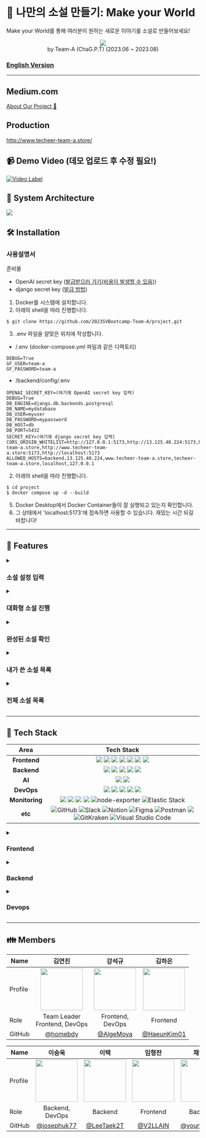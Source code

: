 # :pushpin:  나만의 소설 만들기: Make your World 
Make your World를 통해 여러분이 원하는 새로운 이야기를 소설로 만들어보세요! 
<div align=center>
<img src="https://github.com/2023SVBootcamp-Team-A/project/assets/8746067/e5b4c9b9-cdd1-4859-aa4b-60fc256cd804"/>
</div>
<div align=center>
by Team-A (ChaG.P.T) (2023.06 ~ 2023.08)
</div>

### [English Version](https://github.com/2023SVBootcamp-Team-A/project/blob/b6edd24334e1d8366e95945ecdda2353a8c17dbd/README_en.md)
- - - 

## Medium.com
[About Our Project 📕](https://medium.com/@chan4im/2023-silicon-valley-summer-bootcamp-chag-p-t-make-your-own-story-8421e5f6c3e9)

## Production
http://www.techeer-team-a.store/

## 📹 Demo Video (데모 업로드 후 수정 필요!)
[![Video Label](http://img.youtube.com/vi/OSPhfQPK0x8/0.jpg)](https://youtu.be/OSPhfQPK0x8)

## 📁 System Architecture
<img src="https://github.com/2023SVBootcamp-Team-A/project/assets/8746067/8a6dc146-d11f-44a4-be31-1e6f98c344d8">

## 🛠 Installation

### 사용설명서
준비물
- OpenAI secret key ([발급받으러 가기(비용이 발생할 수 있음)](https://platform.openai.com/))
- django secret key ([발급 방법](https://github.com/2023SVBootcamp-Team-A/project/assets/8746067/5c0e98cb-fad9-46c4-b0f3-95363cbb4dd6))

1. Docker를 시스템에 설치합니다.
2. 아래의 shell을 따라 진행합니다.
```shell
$ git clone https://github.com/2023SVBootcamp-Team-A/project.git
```
3. .env 파일을 알맞은 위치에 작성합니다.
- /.env (docker-compose.yml 파일과 같은 디렉토리)
```
DEBUG=True
GF_USER=team-a
GF_PASSWORD=team-a
```
- /backend/config/.env
```
OPENAI_SECRET_KEY=(여기에 OpenAI secret key 입력)
DEBUG=True
DB_ENGINE=django.db.backends.postgresql
DB_NAME=mydatabase
DB_USER=myuser
DB_PASSWORD=mypassword
DB_HOST=db
DB_PORT=5432
SECRET_KEY=(여기에 django secret key 입력)
CORS_ORIGIN_WHITELIST=http://127.0.0.1:5173,http://13.125.48.224:5173,http://frontend:5173,http://13.125.48.224,http://www.techeer-team-a.store,http://www.techeer-team-a.store:5173,http://localhost:5173
ALLOWED_HOSTS=backend,13.125.48.224,www.techeer-team-a.store,techeer-team-a.store,localhost,127.0.0.1
```
2. 아래의 shell을 따라 진행합니다.
```shell
$ cd project
$ docker compose up -d --build
```
5. Docker Desktop에서 Docker Container들이 잘 실행되고 있는지 확인합니다.
6. 그 상태에서 'localhost:5173'에 접속하면 사용할 수 있습니다. 재밌는 시간 되길 바랍니다!

- - - 

## :page_with_curl: Features

<details>
<summary><h3>소설 설정 입력</h3></summary>
<img src="https://github.com/2023SVBootcamp-Team-A/project/assets/8746067/7c44a770-09e2-4022-8d34-2cf782d75633"/>
<img src="https://github.com/2023SVBootcamp-Team-A/project/assets/8746067/50590bbc-2bcc-4fb4-b3b9-3cd255810787"/>
<br />
<br />
만들 소설의 장르, 공간적 배경, 시대적 배경, 등장인물, 줄거리를 원하는 대로 선택하는 기능을 제공합니다. 

 기본 제공되는 선택지 외에도 사용자가 원하는 장르, 공간, 시대를 자유롭게 추가할 수 있습니다.
</details>

<details>
<summary><h3>대화형 소설 진행</h3></summary>
<img src="https://github.com/2023SVBootcamp-Team-A/project/assets/8746067/1428844a-7ba8-4960-9849-dd122d4482d1"/>
<br />
<br />
진행과 선택을 반복하는 방식으로 사용자가 원하는 스토리의 소설을 만듭니다. 제공되는 선택지 중 하나를 선택해서 계속 진행하거나, 원하는 시점에 진행을 종료하고 결과 페이지로 이동할 수 있습니다.
</details>

<details>
<summary><h3>완성된 소설 확인</h3></summary>
<img src="https://github.com/2023SVBootcamp-Team-A/project/assets/8746067/b3d3fb08-a301-43e8-b937-51b7c6201bb4"/>
<br />
<br />
완성된 소설은 실제 책을 읽는 것과 유사한 UI로 표현되어, 마치 자신이 만든 소설을 전자책으로 읽는 것과 같은 경험을 제공합니다.
</details>

<details>
<summary><h3>내가 쓴 소설 목록</h3></summary>
<img src="https://github.com/2023SVBootcamp-Team-A/project/assets/8746067/635ee70b-b488-4a26-9b09-fe5fd7a65364"/>
<br />
<br />
사용자별로 자신이 쓴 목록을 책장 형태로 확인 가능한 UI로 제공합니다. 책 모양을 클릭하면 해당 소설의 완성된 내용을 확인하는 페이지로 이동합니다.
</details>

<details>
<summary><h3>전체 소설 목록</h3></summary>
<img src="https://github.com/2023SVBootcamp-Team-A/project/assets/8746067/025bd505-3215-44d6-9e82-48c42a783eaf"/>
<br />
<br />
사용자 본인 뿐만이 아닌, 모든 사용자가 작성한 전체 소설 목록 또한 책장 형태의 UI로 확인할 수 있습니다. 페이지네이션을 적용하여 페이지별로 둘러볼 수 있으며, 마찬가지로 책 모양을 클릭하면 해당 소설의 완성된 내용을 확인할 수 있습니다.
</details>

- - - 
## 🔌 Tech Stack
<div align =center>

Area| Tech Stack|
:--------:|:------------------------------:|
**Frontend** | <img src="https://img.shields.io/badge/react-61DAFB?style=for-the-badge&logo=react&logoColor=black"> <img src="https://img.shields.io/badge/TypeScript-3178C6.svg?style=for-the-badge&logo=TypeScript&logoColor=white"> <img src="https://img.shields.io/badge/Redux-764ABC?&style=for-the-badge&logo=Redux&logoColor=white"> <img src="https://img.shields.io/badge/React Router-CA4245.svg?&style=for-the-badge&logo=reactrouter&logoColor=white"> <img src="https://img.shields.io/badge/Vite-646CFF.svg?&style=for-the-badge&logo=vite&logoColor=white"> <img src="https://img.shields.io/badge/TailwindCSS-06B6D4?&style=for-the-badge&logo=TailwindCSS&logoColor=white"> <img src="https://img.shields.io/badge/Swiper-6332F6?&style=for-the-badge&logo=Swiper&logoColor=white">
**Backend** | <img src="https://img.shields.io/badge/Django-092E20?style=for-the-badge&logo=Django&logoColor=white"> <img src="https://img.shields.io/badge/DJANGO_REST-ff1709?style=for-the-badge&logo=django&logoColor=white&color=ff1709&labelColor=gray"> <img src="https://img.shields.io/badge/PostgreSQL-4169E1?style=for-the-badge&logo=PostgreSQL&logoColor=white"> <img src="https://img.shields.io/badge/Amazon RDS-527FFF?style=for-the-badge&logo=Amazon RDS&logoColor=white"> <img src="https://img.shields.io/badge/Amazon S3-569A31?style=for-the-badge&logo=Amazon S3&logoColor=white">
**AI** | <img src="https://img.shields.io/badge/ChatGPT-00A67E?&style=for-the-badge&logo=OpenAI&logoColor=white"> <img src="https://img.shields.io/badge/DALL--E-412991?style=for-the-badge&logo=OpenAI&logoColor=white">
**DevOps** | <img src="https://img.shields.io/badge/Docker-2496ED?style=for-the-badge&logo=docker&logoColor=white"> <img src="https://img.shields.io/badge/NGINX-009639?style=for-the-badge&logo=nginx&logoColor=black"> <img src="https://img.shields.io/badge/gunicorn-499848?style=for-the-badge&logo=gunicorn&logoColor=black"> <img src="https://img.shields.io/badge/Github_Actions-2088FF?style=for-the-badge&logo=Github-Actions&logoColor=black"> <img src="https://img.shields.io/badge/Amazon_EC2-FF9900?style=for-the-badge&logo=Amazon-EC2&logoColor=black">
**Monitoring** | <img src="https://img.shields.io/badge/Prometheus-E6522C?style=for-the-badge&logo=Prometheus&logoColor=white"> <img src="https://img.shields.io/badge/Grafana-F46800?style=for-the-badge&logo=grafana&logoColor=white"> <img src = "https://img.shields.io/badge/cadvisor-1478FF?style=for-the-badge&logoColor=white"> <img src="https://img.shields.io/badge/Sentry-362D59?&style=for-the-badge&logo=sentry&logoColor=white"> ![node-exporter](https://img.shields.io/badge/node_exporter-37D100?style=for-the-badge&logo=Prometheus&logoColor=white) ![Elastic Stack](https://img.shields.io/static/v1?style=for-the-badge&message=Elastic+Stack&color=005571&logo=Elastic+Stack&logoColor=FFFFFF&label=)
**etc** | ![GitHub](https://img.shields.io/static/v1?style=for-the-badge&message=GitHub&color=181717&logo=GitHub&logoColor=FFFFFF&label=) ![Slack](https://img.shields.io/static/v1?style=for-the-badge&message=Slack&color=4A154B&logo=Slack&logoColor=FFFFFF&label=) ![Notion](https://img.shields.io/static/v1?style=for-the-badge&message=Notion&color=000000&logo=Notion&logoColor=FFFFFF&label=) ![Figma](https://img.shields.io/static/v1?style=for-the-badge&message=Figma&color=F24E1E&logo=Figma&logoColor=FFFFFF&label=) ![Postman](https://img.shields.io/static/v1?style=for-the-badge&message=Postman&color=FF6C37&logo=Postman&logoColor=FFFFFF&label=) <img src="https://img.shields.io/badge/swagger-85EA2D?style=for-the-badge&logo=swagger&logoColor=black"> ![GitKraken](https://img.shields.io/static/v1?style=for-the-badge&message=GitKraken&color=179287&logo=GitKraken&logoColor=FFFFFF&label=) ![Visual Studio Code](https://img.shields.io/static/v1?style=for-the-badge&message=Visual+Studio+Code&color=007ACC&logo=Visual+Studio+Code&logoColor=FFFFFF&label=)
</div>

<details>
<summary><h3>Frontend</h3></summary>

## React Vite TypeScript
<img src="https://github.com/2023SVBootcamp-Team-A/project/assets/8746067/3c1afbf5-fcd7-4af2-9ce2-4e2b4a03db2b"/>
<br/>
React 프레임워크를 사용함으로서 SPA(Single Page Application) 형식의 페이지를 만들었으며, 로딩 지연 없이 변화된 콘텐츠만을 표시하는 방법으로로 사용자 경험을 향상시켰습니다. 

또한 정적 타입 언어인 TypeScript를 사용함으로서 컴파일 단계에서 에러를 빠르게 확인하고, 오류를 검색하는 시간을 줄이는 이점을 확보할 수 있었습니다. 

또한 번들러로 ESModule 기반의 Vite를 사용하여 전체를 번들링하지 않고도 서버를 실행함으로서 개발 서버의 실행 속도를 향상시켰습니다.


## Tailwind CSS
Tailwind CSS를 사용함으로서 HTML 상에서 클래스명을 설정하는 것만으로 미리 정의된 스타일을 적용할 수 있습니다. 

덕분에 네이밍 규칙을 통일하고 구조를 문서화하는 시간과 반응형 레이아웃 설정에 들이는 노력을 덜 수 있었으며, 일부 컴포넌트의 경우 별도의 CSS 파일 없이 스타일링을 적용할 수 있었습니다.

## Monitoring
<img src="https://github.com/2023SVBootcamp-Team-A/project/assets/8746067/fdfe912a-40a2-4e00-846a-5c4065333101"/><br/>
프론트엔드 에러 모니터링 및 트래킹 툴인 Sentry를 사용하여 에러를 추적할 수 있게 하였습니다. 

에러의 종류, 발생 위치 등에 대한 정보를 제공하므로 원인을 찾는 데 들이는 시간을 덜 수 있으며, 에러 발생 즉시 메일 알림을 받아 빠르게 확인할 수 있습니다.
</details>  

<details> 
<summary><h3>Backend</h3></summary>

## API
## Swagger
<img src="https://github.com/2023SVBootcamp-Team-A/project/assets/8746067/b65939a0-933b-488b-b16a-ad6de76d13d4"/>
</div>


</details>  
 
<details>
<summary><h3>Devops</h3></summary>

## Monitoring
Grafana + Prometheus, ELK

|**Django** |**Node exporter**|
|-----|-----|
<img alt="스크린샷 2023-08-04 오전 12 11 52" src="https://github.com/2023SVBootcamp-Team-A/project/assets/69853298/852a392a-fc06-431c-bd5a-2f635db1e84d" width="500px" height="300px">|<img alt="스크린샷 2023-08-03 오후 11 50 55" src="https://github.com/2023SVBootcamp-Team-A/project/assets/69853298/2df30dff-e206-40b0-8ea3-5e09289ca271" width="500px" height="300px">

|**cAdvisor** |**ELK**|
|-----|-----|
<img alt="스크린샷 2023-08-04 오전 12 15 41" src="https://github.com/2023SVBootcamp-Team-A/project/assets/69853298/bb85b7d4-82d1-4e0a-91f2-c16ee72936de" width="500px" height="300px">|<img alt="스크린샷 2023-08-04 오전 12 07 22" src="https://github.com/2023SVBootcamp-Team-A/project/assets/69853298/b7408adf-c067-44ba-95a3-a19a05bf435e" width="500px" height="300px">

1. Django에서 Prometheus를 통해 request,response에 대한 정보를 수집을 한 후 Grafana를 통해 시각화 하였습니다. 
2. Slack과 Grafana를 연동하여 설정한 CPU 사용량 범위를 벗어날 경우 Slack에 경고 알림이 오도록 구현하였습니다.
3. CAdvisor를 활용해 각 컨테이너의 cpu, memory사용량등을 알수 있게 하였고, 컨테이너별 네트워크 사용량을 알 수 있게하였습니다.
4. node exporter를 통해 서버의 메모리, cpu 사용량, network traffic 등을 알 수 있게 하였습니다. 
5. ELK 스택을 활용하여 nginx log를 모니터링하고, 시간대, 사이트별 응답코드, 응답코드 비율등을 모니터링 할 수 있게 설계하였습니다.

## Github Actions
Github Actions를 통해 CI/CD 파이프라인을 구축하여 코드 변경사항을 서버에 원할하게 반영할 수 있게 하였습니다.
</details>

- - - 
## 👪 Members
| Name    | <center>김연진</center>|<center>강석규</center> |<center>김하은</center> | 
| ------- | --------------------------------------------- | ------------------------------------ | --------------------------------------------- | 
| Profile | <center><img width="110px" height="110px" src="https://avatars.githubusercontent.com/u/86517634?v=4" /></center>|<center><img width="110px" height="110px" src="https://avatars.githubusercontent.com/u/8746067?v=4" /></center>|<center><img width="110px" height="110px" src="https://github.com/2023SVBootcamp-Team-A/project/assets/8746067/e1998a20-40e0-4bc3-a242-14161ac453f3" /></center>|
| Role    | <center>Team Leader<br> Frontend, DevOps</center>   | <center>Frontend, <br> DevOps</center>    | <center>Frontend</center>  | 
GitHub | <center>[@homebdy](https://github.com/homebdy)</center> | <center>[@AlgeMoya](https://github.com/AlgeMoya) </center>| <center>[@HaeunKim01](https://github.com/HaeunKim01) </center>|

| Name    | <center>이승욱</center> | <center>이택</center> | <center>임형찬</center> | <center>채영진</center>
| ------- | --------------------------------------- | --------------------------------------- | --------------------------------------- | --------------------------------------- |
| Profile |<center><img width="110px" height="110px" src="https://github.com/2023SVBootcamp-Team-A/project/assets/8746067/b0476434-30fd-4222-b98d-21178e774189" /></center>|<center><img width="110px" height="110px" src="https://github.com/2023SVBootcamp-Team-A/project/assets/8746067/2e55e092-5587-463d-8612-ab50e75c2761" /></center>|<center><img width="110px" height="110px" src="https://github.com/2023SVBootcamp-Team-A/project/assets/8746067/731a3d49-c8f3-449d-9e30-970cbca92d23" /></center>|<center><img width="110px" height="110px" src="https://github.com/2023SVBootcamp-Team-A/project/assets/8746067/25d3181f-8992-4ae9-a8b7-d9a28e7271ba" /></center>|
| Role    | <center>Backend,<br> DevOps</center> | <center>Backend</center> | <center>Frontend</center> | <center>Backend</center> |
GitHub | <center>[@josephuk77](https://github.com/josephuk77)</center> | <center>[@LeeTaek2T](https://github.com/LeeTaek2T) </center>| <center>[@V2LLAIN](https://github.com/V2LLAIN) </center>| <center>[@youngjin516](https://github.com/youngjin516)</center>

